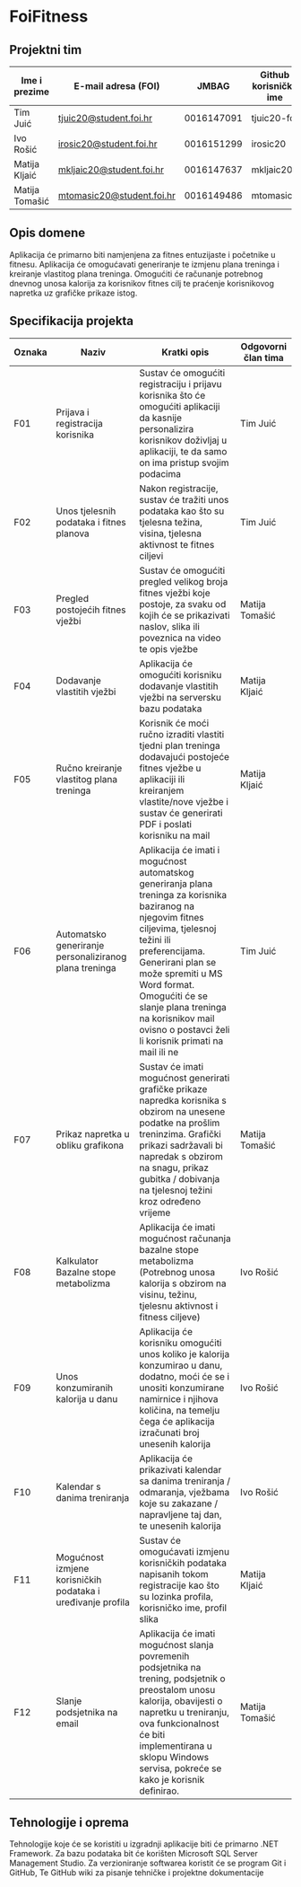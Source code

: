 # FoiFitness

## Projektni tim

Ime i prezime | E-mail adresa (FOI) | JMBAG | Github korisničko ime
------------  | ------------------- | ----- | ---------------------
Tim Juić | tjuic20@student.foi.hr | 0016147091 | tjuic20-foi
Ivo Rošić | irosic20@student.foi.hr | 0016151299 | irosic20
Matija Kljaić | mkljaic20@student.foi.hr | 0016147637 | mkljaic20
Matija Tomašić | mtomasic20@student.foi.hr | 0016149486 | mtomasic2

## Opis domene
Aplikacija će primarno biti namjenjena za fitnes entuzijaste i početnike u fitnesu. Aplikacija će omogućavati generiranje te izmjenu plana treninga i kreiranje vlastitog plana treninga. Omogućiti će računanje potrebnog dnevnog unosa kalorija za korisnikov fitnes cilj te praćenje korisnikovog napretka uz grafičke prikaze istog.

## Specifikacija projekta

Oznaka | Naziv | Kratki opis | Odgovorni član tima
------ | ----- | ----------- | -------------------
F01 | Prijava i registracija korisnika | Sustav će omogućiti registraciju i prijavu korisnika što će omogućiti aplikaciji da kasnije personalizira korisnikov doživljaj u aplikaciji, te da samo on ima pristup svojim podacima | Tim Juić
F02 | Unos tjelesnih podataka i fitnes planova | Nakon registracije, sustav će tražiti unos podataka kao što su tjelesna težina, visina, tjelesna aktivnost te fitnes ciljevi | Tim Juić
F03 | Pregled postojećih fitnes vježbi | Sustav će omogućiti pregled velikog broja fitnes vježbi koje postoje, za svaku od kojih će se prikazivati naslov, slika ili poveznica na video te opis vježbe | Matija Tomašić
F04 | Dodavanje vlastitih vježbi | Aplikacija će omogućiti korisniku dodavanje vlastitih vježbi na serversku bazu podataka  | Matija Kljaić
F05 | Ručno kreiranje vlastitog plana treninga | Korisnik će moći ručno izraditi vlastiti tjedni plan treninga dodavajući postojeće fitnes vježbe u aplikaciji ili kreiranjem vlastite/nove vježbe i sustav će generirati PDF i poslati korisniku na mail | Matija Kljaić
F06 | Automatsko generiranje personaliziranog plana treninga | Aplikacija će imati i mogućnost automatskog generiranja plana treninga za korisnika baziranog na njegovim fitnes ciljevima, tjelesnoj težini ili preferencijama. Generirani plan se može spremiti u MS Word format. Omogućiti će se slanje plana treninga na korisnikov mail ovisno o postavci želi li korisnik primati na mail ili ne | Tim Juić
F07 | Prikaz napretka u obliku grafikona | Sustav će imati mogućnost generirati grafičke prikaze napredka korisnika s obzirom na unesene podatke na prošlim treninzima. Grafički prikazi sadržavali bi napredak s obzirom na snagu, prikaz gubitka / dobivanja na tjelesnoj težini kroz određeno vrijeme | Matija Tomašić
F08 | Kalkulator Bazalne stope metabolizma | Aplikacija će imati mogućnost računanja bazalne stope metabolizma (Potrebnog unosa kalorija s obzirom na visinu, težinu, tjelesnu aktivnost i fitness ciljeve) | Ivo Rošić
F09 | Unos konzumiranih kalorija u danu | Aplikacija će korisniku omogućiti unos koliko je kalorija konzumirao u danu, dodatno, moći će se i unositi konzumirane namirnice i njihova količina, na temelju čega će aplikacija izračunati broj unesenih kalorija | Ivo Rošić
F10 | Kalendar s danima treniranja | Aplikacija će prikazivati kalendar sa danima treniranja / odmaranja, vježbama koje su zakazane / napravljene taj dan, te unesenih kalorija | Ivo Rošić
F11 | Mogućnost izmjene korisničkih podataka i uređivanje profila | Sustav će omogućavati izmjenu korisničkih podataka napisanih tokom registracije kao što su lozinka profila, korisničko ime, profil slika | Matija Kljaić
F12 | Slanje podsjetnika na email | Aplikacija će imati mogućnost slanja povremenih podsjetnika na trening, podsjetnik o preostalom unosu kalorija, obavijesti o napretku u treniranju, ova funkcionalnost će biti implementirana u sklopu Windows servisa, pokreće se kako je korisnik definirao.  | Matija Tomašić


## Tehnologije i oprema

Tehnologije koje će se koristiti u izgradnji aplikacije biti će primarno .NET Framework. Za bazu podataka bit će korišten Microsoft SQL Server Management Studio. Za verzioniranje softwarea koristit će se program Git i GitHub, Te GitHub wiki za pisanje tehničke i projektne dokumentacije

